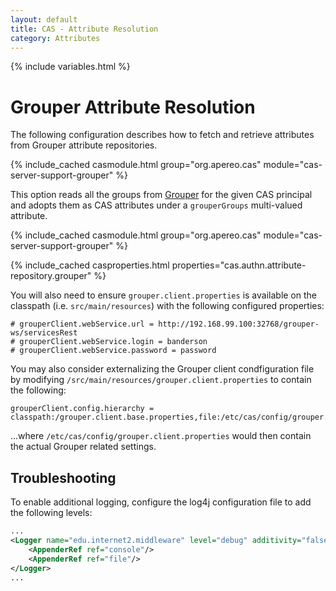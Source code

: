```yaml
---
layout: default
title: CAS - Attribute Resolution
category: Attributes
---
```


{% include variables.html %}

# Grouper Attribute Resolution
     
The following configuration describes how to fetch and retrieve attributes from Grouper attribute repositories.

{% include_cached casmodule.html group="org.apereo.cas" module="cas-server-support-grouper" %}

This option reads all the groups from [Grouper](https://github.com/Internet2/grouper) for
the given CAS principal and adopts them as CAS attributes under a `grouperGroups` multi-valued attribute.

{% include_cached casmodule.html group="org.apereo.cas" module="cas-server-support-grouper" %}

{% include_cached casproperties.html properties="cas.authn.attribute-repository.grouper" %}

You will also need to ensure `grouper.client.properties` is available on the classpath (i.e. `src/main/resources`)
with the following configured properties:

```properties
# grouperClient.webService.url = http://192.168.99.100:32768/grouper-ws/servicesRest
# grouperClient.webService.login = banderson
# grouperClient.webService.password = password
```

You may also consider externalizing the Grouper client condfiguration file 
by modifying `/src/main/resources/grouper.client.properties` to contain the following:

```properties
grouperClient.config.hierarchy = classpath:/grouper.client.base.properties,file:/etc/cas/config/grouper.client.properties
```
    
...where `/etc/cas/config/grouper.client.properties` would then contain the actual Grouper related settings. 

## Troubleshooting

To enable additional logging, configure the log4j configuration file to add the following levels:

```xml
...
<Logger name="edu.internet2.middleware" level="debug" additivity="false">
    <AppenderRef ref="console"/>
    <AppenderRef ref="file"/>
</Logger>
...
```
